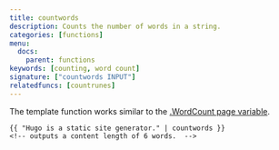 ```yaml
---
title: countwords
description: Counts the number of words in a string.
categories: [functions]
menu:
  docs:
    parent: functions
keywords: [counting, word count]
signature: ["countwords INPUT"]
relatedfuncs: [countrunes]
---
```


The template function works similar to the [.WordCount page variable][pagevars].

```go-html-template
{{ "Hugo is a static site generator." | countwords }}
<!-- outputs a content length of 6 words.  -->
```


[pagevars]: /variables/page/
